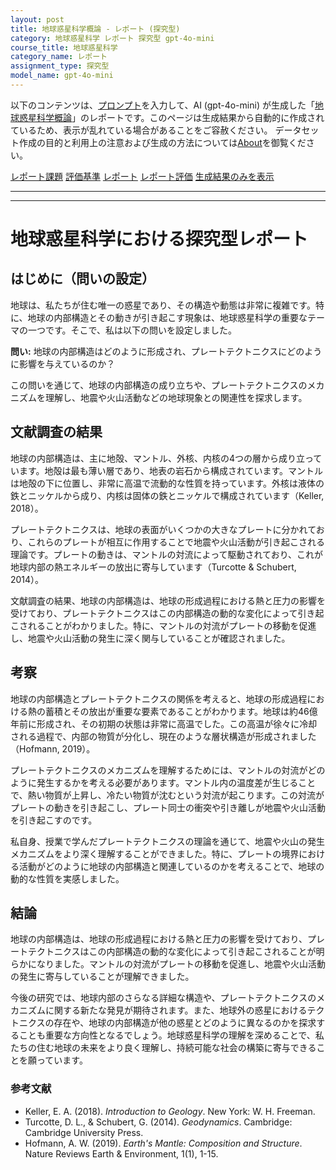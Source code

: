 ```yaml
---
layout: post
title: 地球惑星科学概論 - レポート (探究型)
category: 地球惑星科学 レポート 探究型 gpt-4o-mini
course_title: 地球惑星科学
category_name: レポート
assignment_type: 探究型
model_name: gpt-4o-mini
---
```


以下のコンテンツは、[プロンプト](http://127.0.0.1:8000/generated/地球惑星科学/gpt-4o-mini/prompt_レポート-探究型.md)を入力して、AI (gpt-4o-mini) が生成した「[地球惑星科学概論](/contents/地球惑星科学/)」のレポートです。このページは生成結果から自動的に作成されているため、表示が乱れている場合があることをご容赦ください。
データセット作成の目的と利用上の注意および生成の方法については[About](/About)を御覧ください。

[レポート課題](../レポート課題-探究型)
[評価基準](../評価基準-探究型)
[レポート](../レポート-探究型)
[レポート評価](../レポート評価-探究型)
[生成結果のみを表示](http://127.0.0.1:8000/generated/地球惑星科学/gpt-4o-mini/レポート-探究型.md)
  

***
***
  
# 地球惑星科学における探究型レポート

## はじめに（問いの設定）

地球は、私たちが住む唯一の惑星であり、その構造や動態は非常に複雑です。特に、地球の内部構造とその動きが引き起こす現象は、地球惑星科学の重要なテーマの一つです。そこで、私は以下の問いを設定しました。

**問い:** 地球の内部構造はどのように形成され、プレートテクトニクスにどのように影響を与えているのか？

この問いを通じて、地球の内部構造の成り立ちや、プレートテクトニクスのメカニズムを理解し、地震や火山活動などの地球現象との関連性を探求します。

## 文献調査の結果

地球の内部構造は、主に地殻、マントル、外核、内核の4つの層から成り立っています。地殻は最も薄い層であり、地表の岩石から構成されています。マントルは地殻の下に位置し、非常に高温で流動的な性質を持っています。外核は液体の鉄とニッケルから成り、内核は固体の鉄とニッケルで構成されています（Keller, 2018）。

プレートテクトニクスは、地球の表面がいくつかの大きなプレートに分かれており、これらのプレートが相互に作用することで地震や火山活動が引き起こされる理論です。プレートの動きは、マントルの対流によって駆動されており、これが地球内部の熱エネルギーの放出に寄与しています（Turcotte & Schubert, 2014）。

文献調査の結果、地球の内部構造は、地球の形成過程における熱と圧力の影響を受けており、プレートテクトニクスはこの内部構造の動的な変化によって引き起こされることがわかりました。特に、マントルの対流がプレートの移動を促進し、地震や火山活動の発生に深く関与していることが確認されました。

## 考察

地球の内部構造とプレートテクトニクスの関係を考えると、地球の形成過程における熱の蓄積とその放出が重要な要素であることがわかります。地球は約46億年前に形成され、その初期の状態は非常に高温でした。この高温が徐々に冷却される過程で、内部の物質が分化し、現在のような層状構造が形成されました（Hofmann, 2019）。

プレートテクトニクスのメカニズムを理解するためには、マントルの対流がどのように発生するかを考える必要があります。マントル内の温度差が生じることで、熱い物質が上昇し、冷たい物質が沈むという対流が起こります。この対流がプレートの動きを引き起こし、プレート同士の衝突や引き離しが地震や火山活動を引き起こすのです。

私自身、授業で学んだプレートテクトニクスの理論を通じて、地震や火山の発生メカニズムをより深く理解することができました。特に、プレートの境界における活動がどのように地球の内部構造と関連しているのかを考えることで、地球の動的な性質を実感しました。

## 結論

地球の内部構造は、地球の形成過程における熱と圧力の影響を受けており、プレートテクトニクスはこの内部構造の動的な変化によって引き起こされることが明らかになりました。マントルの対流がプレートの移動を促進し、地震や火山活動の発生に寄与していることが理解できました。

今後の研究では、地球内部のさらなる詳細な構造や、プレートテクトニクスのメカニズムに関する新たな発見が期待されます。また、地球外の惑星におけるテクトニクスの存在や、地球の内部構造が他の惑星とどのように異なるのかを探求することも重要な方向性となるでしょう。地球惑星科学の理解を深めることで、私たちの住む地球の未来をより良く理解し、持続可能な社会の構築に寄与できることを願っています。

### 参考文献
- Keller, E. A. (2018). *Introduction to Geology*. New York: W. H. Freeman.
- Turcotte, D. L., & Schubert, G. (2014). *Geodynamics*. Cambridge: Cambridge University Press.
- Hofmann, A. W. (2019). *Earth's Mantle: Composition and Structure*. Nature Reviews Earth & Environment, 1(1), 1-15.
